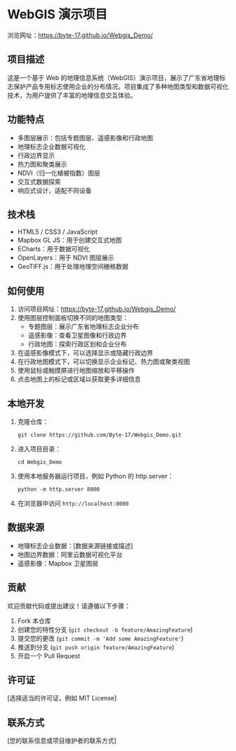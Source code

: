 # WebGIS 演示项目

浏览网址：https://byte-17.github.io/Webgis_Demo/

## 项目描述

这是一个基于 Web 的地理信息系统（WebGIS）演示项目，展示了广东省地理标志保护产品专用标志使用企业的分布情况。项目集成了多种地图类型和数据可视化技术，为用户提供了丰富的地理信息交互体验。

## 功能特点

- 多图层展示：包括专题图层、遥感影像和行政地图
- 地理标志企业数据可视化
- 行政边界显示
- 热力图和聚类展示
- NDVI（归一化植被指数）图层
- 交互式数据探索
- 响应式设计，适配不同设备

## 技术栈

- HTML5 / CSS3 / JavaScript
- Mapbox GL JS：用于创建交互式地图
- ECharts：用于数据可视化
- OpenLayers：用于 NDVI 图层展示
- GeoTIFF.js：用于处理地理空间栅格数据

## 如何使用

1. 访问项目网址：https://byte-17.github.io/Webgis_Demo/
2. 使用图层控制面板切换不同的地图类型：
   - 专题图层：展示广东省地理标志企业分布
   - 遥感影像：查看卫星图像和行政边界
   - 行政地图：探索行政区划和企业分布
3. 在遥感影像模式下，可以选择显示或隐藏行政边界
4. 在行政地图模式下，可以切换显示企业标记、热力图或聚类视图
5. 使用鼠标或触摸屏进行地图缩放和平移操作
6. 点击地图上的标记或区域以获取更多详细信息

## 本地开发

1. 克隆仓库：
   ```
   git clone https://github.com/Byte-17/Webgis_Demo.git
   ```
2. 进入项目目录：
   ```
   cd Webgis_Demo
   ```
3. 使用本地服务器运行项目，例如 Python 的 http.server：
   ```
   python -m http.server 8000
   ```
4. 在浏览器中访问 `http://localhost:8000`

## 数据来源

- 地理标志企业数据：[数据来源链接或描述]
- 地图边界数据：阿里云数据可视化平台
- 遥感影像：Mapbox 卫星图层

## 贡献

欢迎贡献代码或提出建议！请遵循以下步骤：

1. Fork 本仓库
2. 创建您的特性分支 (`git checkout -b feature/AmazingFeature`)
3. 提交您的更改 (`git commit -m 'Add some AmazingFeature'`)
4. 推送到分支 (`git push origin feature/AmazingFeature`)
5. 开启一个 Pull Request

## 许可证

[选择适当的许可证，例如 MIT License]

## 联系方式

[您的联系信息或项目维护者的联系方式]

